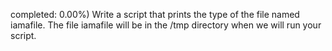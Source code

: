  completed: 0.00%)
Write a script that prints the type of the file named iamafile. The file iamafile will be in the /tmp directory when we will run your script.
